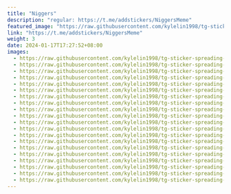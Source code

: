 ```yaml
---
title: "Niggers"
description: "regular: https://t.me/addstickers/NiggersMeme"
featured_image: "https://raw.githubusercontent.com/kylelin1998/tg-sticker-spreading-worldwide-images/main/img/4abe2409-0377-4058-a49b-cf9abf4aa903.jpg"
link: "https://t.me/addstickers/NiggersMeme"
weight: 3
date: 2024-01-17T17:27:52+08:00
images:
  - https://raw.githubusercontent.com/kylelin1998/tg-sticker-spreading-worldwide-images/main/img/4abe2409-0377-4058-a49b-cf9abf4aa903.jpg
  - https://raw.githubusercontent.com/kylelin1998/tg-sticker-spreading-worldwide-images/main/img/ce15df4a-977f-455a-929b-39614e32f465.jpg
  - https://raw.githubusercontent.com/kylelin1998/tg-sticker-spreading-worldwide-images/main/img/fbf0361f-210e-474d-823c-196ddf9817c2.jpg
  - https://raw.githubusercontent.com/kylelin1998/tg-sticker-spreading-worldwide-images/main/img/99d2bd67-de00-4216-a225-0b3a86fad322.jpg
  - https://raw.githubusercontent.com/kylelin1998/tg-sticker-spreading-worldwide-images/main/img/0cc92cfa-916c-4fae-a529-b088e21112d8.jpg
  - https://raw.githubusercontent.com/kylelin1998/tg-sticker-spreading-worldwide-images/main/img/ac8d8fa1-ea62-4235-b307-6f5f49483db6.jpg
  - https://raw.githubusercontent.com/kylelin1998/tg-sticker-spreading-worldwide-images/main/img/9070186e-ef09-4a22-960d-f76e6d441836.jpg
  - https://raw.githubusercontent.com/kylelin1998/tg-sticker-spreading-worldwide-images/main/img/19ee1ab6-a061-4265-8549-2d3808700911.jpg
  - https://raw.githubusercontent.com/kylelin1998/tg-sticker-spreading-worldwide-images/main/img/6253a666-8dc3-4c33-8958-34bbf0ed5957.jpg
  - https://raw.githubusercontent.com/kylelin1998/tg-sticker-spreading-worldwide-images/main/img/2af8c4ce-b0e1-4f0e-be7f-276410b8bceb.jpg
  - https://raw.githubusercontent.com/kylelin1998/tg-sticker-spreading-worldwide-images/main/img/114e3530-fe91-4747-85cc-660690f036e8.jpg
  - https://raw.githubusercontent.com/kylelin1998/tg-sticker-spreading-worldwide-images/main/img/435f3623-a970-4908-bfee-e784da1c13ff.jpg
  - https://raw.githubusercontent.com/kylelin1998/tg-sticker-spreading-worldwide-images/main/img/9dada491-5cec-4b32-bbb0-94fd7ec4bd39.jpg
  - https://raw.githubusercontent.com/kylelin1998/tg-sticker-spreading-worldwide-images/main/img/e0a4c82c-779a-40b5-a531-c9066b8d2193.jpg
  - https://raw.githubusercontent.com/kylelin1998/tg-sticker-spreading-worldwide-images/main/img/804ca0af-8b81-4026-86a7-af8d019a87c7.jpg
  - https://raw.githubusercontent.com/kylelin1998/tg-sticker-spreading-worldwide-images/main/img/0a191c70-9deb-4121-b11e-80be9ef86320.jpg
  - https://raw.githubusercontent.com/kylelin1998/tg-sticker-spreading-worldwide-images/main/img/6fc8fb00-cb84-46e1-9591-a41d675f9e45.jpg
  - https://raw.githubusercontent.com/kylelin1998/tg-sticker-spreading-worldwide-images/main/img/584a40f6-bf85-46f8-97b6-b7a7b19467d5.jpg
  - https://raw.githubusercontent.com/kylelin1998/tg-sticker-spreading-worldwide-images/main/img/29b21314-cccd-431b-9e05-39cd6eb7d7e1.jpg
  - https://raw.githubusercontent.com/kylelin1998/tg-sticker-spreading-worldwide-images/main/img/3c844cce-8a49-4387-8722-19904bcf9ee6.jpg
---
```

